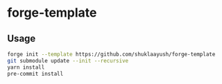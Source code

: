 # forge-template

## Usage

```bash
forge init --template https://github.com/shuklaayush/forge-template
git submodule update --init --recursive
yarn install
pre-commit install
```
